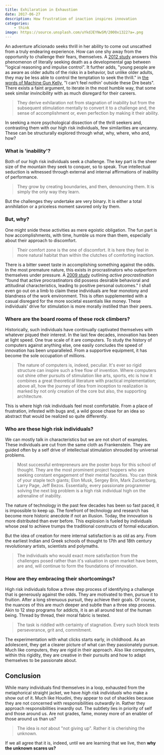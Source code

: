 ```yaml
---
title: Exhilaration in Exhaustion
date: 2017-06-27
description: How frustration of inaction inspires innovation
categories:
	- think
image: https://source.unsplash.com/uYkdJEYNwSM/2000x1322?a=.png
---
```

An adventure aficionado seeks thrill in her ability to come out unscathed from a truly endearing experience.
How can one shy away from the opportunity to challenge their fears, themselves.
A [2012 study](http://www.emeraldinsight.com/doi/abs/10.1108/17473611211203948 "Dean, D. H. (2012)") answers this phenomenon of literally seeking death as a developmental gap between "logical reasoning and impulse control".
It further adds, "young people are as aware as older adults of the risks in a behavior, but unlike older adults, they may be less able to control the temptation to seek the thrill."
in [the words of Machine Gun Kelly](https://www.youtube.com/watch?v=BnFr4MP7Tjo), "I can't feel nothin' outside these Dre beats".
There exists a faint argument, to iterate in the most humble way, that some seek similar invincibility with as much disregard for their careers.

> They derive exhilaration not from stagnation of inability but from the subsequent stimulation mentally to convert it to a challenge and, the sense of accomplishment or, even perfection by making it their ability.

In seeking a more psychological dissection of the thrill seekers and, contrasting them with our high risk individuals, few similarities are uncanny.
These can be structurally explored through what, why, where, who and, how?

### What is 'inability'?
Both of our high risk individuals seek a challenge.
The key part is the sheer size of the mountain they seek to conquer, so to speak.
True intellectual seduction is witnessed through external and internal affirmations of inability of performance.

> They grow by creating boundaries, and then, denouncing them.
> It is simply the only way they learn.

But the challenges they undertake are very binary.
It is either a total annihilation or a priceless moment savored only by them.

### But, why?
One might snide these activities as mere egoistic obligation.
The fun part is how accomplishments, with time, humble us more than them, especially about their approach to discomfort.

> Their comfort zone is the one of discomfort.
> It is here they feel in more natural habitat than within the clutches of comforting inaction.

There is a bitter sweet taste in accomplishing something against the odds.
In the most premature nature, this exists in procrastinators who outperform themselves under pressure.
A [2009 study](https://www.ncbi.nlm.nih.gov/pubmed/19425357 "Choi, J. N., & Moran, S. V. (2009)") outlining _active procrastination_ "found that active procrastinators did possess desirable behavioral and attitudinal characteristics, leading to positive personal outcomes."
I shall even go out on a limb to claim these individuals are fear monotony and blandness of the work environment.
This is often supplemented with a casual disregard for the more societal essentials like money.
These individuals' drive for stimulation is more morally instilled than their peers.

### Where are the board rooms of these rock climbers?
Historically, such individuals have continually captivated themselves with whatever piqued their interest.
In the last few decades, innovation has been at light speed.
One true scale of it are computers.
To study the history of computers against anything else, one easily concludes the speed of innovation has been unparalleled.
From a supportive equipment, it has become the sole occupation of millions.

> The nature of computers is, indeed, peculiar. It's ever so rigid structure can inspire such a free flow of invention.
> Where computers out shine other pursuits of stimulation like arts, sports, etc is how it combines a great theoretical literature with practical implementation; above all, how the journey of idea from inception to realization is marked by not only creation of the core but also, the supporting architecture. 

This is where high risk individuals feel most comfortable.
From a place of frustration, infested with bugs and, a wild goose chase for an idea so abstract that would be realized so quite differently.

### Who are these high risk individuals?
We can mostly talk in characteristics but we are not short of examples.
These individuals are cut from the same cloth as Frankenstein.
They are guided often by a self drive of intellectual stimulation shrouded by universal problems.

> Most successful entrepreneurs are the poster boys for this school of thought.
> They are the most prominent project hoppers who are seeking constant engagement of their mental faculties.
> You can think of your staple tech giants; Elon Musk, Sergey Brin, Mark Zuckerburg, Larry Page, Jeff Bezos.
> Essentially, every passionate programmer solving the next big problem is a high risk individual high on the adrenaline of inability.

The nature of technology in the past few decades has been so fast paced, it is impossible to keep up.
The forefront of technology and research has become more historic anecdote if not an illusion.
Today, the innovation is more distributed than ever before.
This explosion is fueled by individuals whose zeal to achieve trumps the traditional constructs of formal education.

But the idea of creation for mere internal satisfaction is as old as any.
From the earliest Indian and Greek schools of thought to 17th and 18th century revolutionary artists, scientists and polymaths.
> The individuals who would exact more satisfaction from the challenges posed rather than it's valuation in open market have been, are and, will continue to form the foundations of innovation.

### How are they embracing their shortcomings?
High risk individuals follow a three step process of identifying a challenge that is generously against the odds.
They are motivated to then, pursue it to fruition.
After a long strenuous pursuit, they achieve their goals.
Of course, the nuances of this are much deeper and subtle than a three step process.
Akin to 12 step programs for addicts, it is an all around test of the human being.
Thread by thread, their moral fabric is tested.

> The task is riddled with certainty of stagnation.
> Every such block tests perseverance, grit and, commitment.

The experimentation with what clicks starts early, in childhood.
As an adolescent, they get a clearer picture of what can they passionately pursue.
Much like computers, they are rigid in their approach.
Also like computers, within this rigidity, they are creative in their pursuits and how to adapt themselves to be passionate about.

## Conclusion
While many individuals find themselves in a loop, exhausted from the metaphorical straight jacket, we have _high risk individuals_ who make a show out of it.
Much like Houdini, they appear to out of shackles because they are not concerned with responsibilities outwardly in.
Rather they approach responsibilities inwardly out.
The subtlety lies in priority of self and those around us.
Are not grades, fame, money more of an enabler of those around us than us?

> The idea is _not_ about "not giving up".
> Rather it is cherishing the unknown.

If we all agree that it is, indeed, until we are learning that we live, then __why the unknown scares us?__